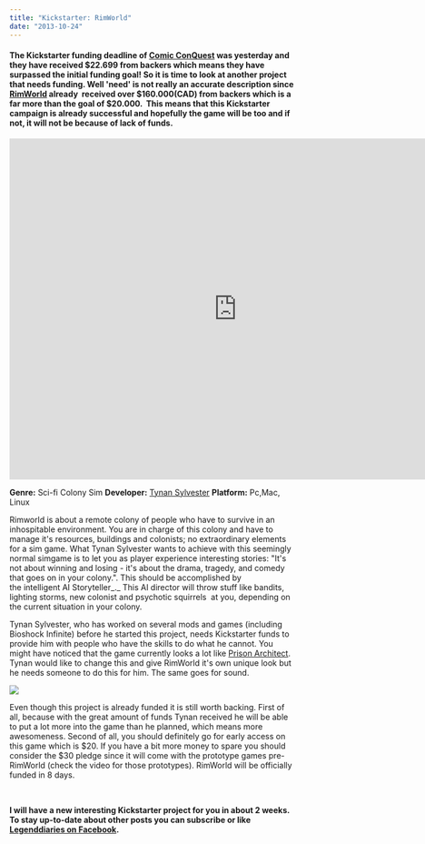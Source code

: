 ```yaml
---
title: "Kickstarter: RimWorld"
date: "2013-10-24"
---
```


#### The Kickstarter funding deadline of [Comic ConQuest](http://www.kickstarter.com/projects/1314540505/comic-conquest-a-party-based-tactical-rpg) was yesterday and they have received $22.699 from backers which means they have surpassed the initial funding goal! So it is time to look at another project that needs funding. Well 'need' is not really an accurate description since [RimWorld](http://www.kickstarter.com/projects/tynansylvester/rimworld) already  received over $160.000(CAD) from backers which is a far more than the goal of $20.000.  This means that this Kickstarter campaign is already successful and hopefully the game will be too and if not, it will not be because of lack of funds.

<iframe src="http://www.kickstarter.com/projects/tynansylvester/rimworld/widget/video.html" height="600" width="800" frameborder="0" scrolling="no"></iframe>

**Genre:** Sci-fi Colony Sim **Developer:** [Tynan Sylvester](tynansylvester.com) **Platform:** Pc,Mac, Linux

Rimworld is about a remote colony of people who have to survive in an inhospitable environment. You are in charge of this colony and have to manage it's resources, buildings and colonists; no extraordinary elements for a sim game. What Tynan Sylvester wants to achieve with this seemingly normal simgame is to let you as player experience interesting stories: "It's not about winning and losing - it's about the drama, tragedy, and comedy that goes on in your colony.". This should be accomplished by the intelligent AI Storyteller_._ This AI director will throw stuff like bandits, lighting storms, new colonist and psychotic squirrels  at you, depending on the current situation in your colony.

Tynan Sylvester, who has worked on several mods and games (including Bioshock Infinite) before he started this project, needs Kickstarter funds to provide him with people who have the skills to do what he cannot. You might have noticed that the game currently looks a lot like [Prison Architect](http://www.introversion.co.uk/prisonarchitect/). Tynan would like to change this and give RimWorld it's own unique look but he needs someone to do this for him. The same goes for sound.

[![](images/3b8f29f9b9a895e18b3bda9e4cd218ec_large.jpg)](http://www.legenddiaries.com/wp-content/uploads/2013/10/3b8f29f9b9a895e18b3bda9e4cd218ec_large.jpg)

Even though this project is already funded it is still worth backing. First of all, because with the great amount of funds Tynan received he will be able to put a lot more into the game than he planned, which means more awesomeness. Second of all, you should definitely go for early access on this game which is $20. If you have a bit more money to spare you should consider the $30 pledge since it will come with the prototype games pre-RimWorld (check the video for those prototypes). RimWorld will be officially funded in 8 days.

 

**I will have a new interesting Kickstarter project for you in about 2 weeks. To stay up-to-date about other posts you can subscribe or like [Legenddiaries on Facebook](https://www.facebook.com/Legenddiaries).**
